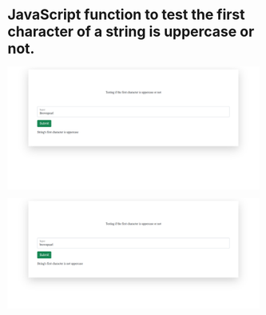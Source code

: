 # JavaScript function to test the first character of a string is uppercase or not.

![uppercase](./output.png)

![!uppercase](./output2.png)